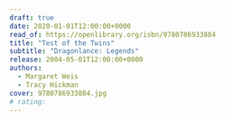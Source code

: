 ```yaml
---
draft: true
date: 2020-01-01T12:00:00+0000
read_of: https://openlibrary.org/isbn/9780786933884
title: "Test of the Twins"
subtitle: "Dragonlance: Legends"
release: 2004-05-01T12:00:00+0000
authors:
  - Margaret Weis
  - Tracy Hickman
cover: 9780786933884.jpg
# rating:
---
```


